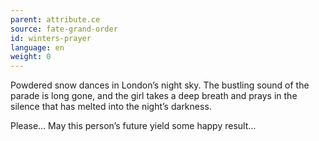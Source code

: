 ```yaml
---
parent: attribute.ce
source: fate-grand-order
id: winters-prayer
language: en
weight: 0
---
```


Powdered snow dances in London’s night sky. The bustling sound of the parade is long gone, and the girl takes a deep breath and prays in the silence that has melted into the night’s darkness.

Please…
May this person’s future yield some happy result…

